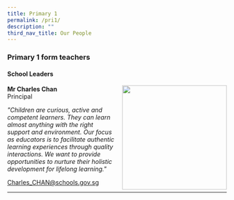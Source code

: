 ```yaml
---
title: Primary 1
permalink: /pri1/
description: ""
third_nav_title: Our People
---
```

### Primary 1 form teachers
#### School Leaders

<img src="/images/Our Staff/EAS and Others/ ea1.png" style="width:240px;height:240px;margin-left:15px;" align = "right"> **Mr Charles Chan**  
Principal  
  
_"Children are curious, active and competent learners. They can learn almost anything with the right support and environment. Our focus as educators is to facilitate authentic learning experiences through quality interactions. We want to provide opportunities to nurture their holistic development for lifelong learning."_

[Charles\_CHAN@schools.gov.sg](mailto:Charles_CHAN@schools.gov.sg)
* * *